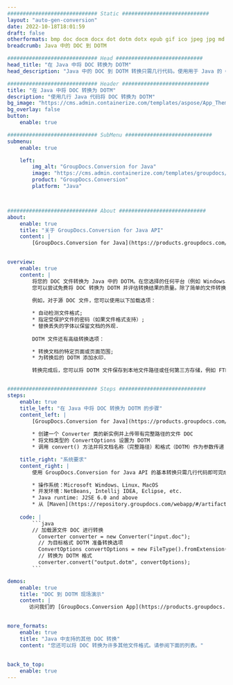 ```yaml
---
############################# Static ############################
layout: "auto-gen-conversion"
date: 2022-10-18T18:01:59
draft: false
otherformats: bmp doc docm docx dot dotm dotx epub gif ico jpeg jpg md odt ott pdf png psd rtf tex tif tiff txt xps
breadcrumb: Java 中的 DOC 到 DOTM

############################# Head ############################
head_title: "在 Java 中将 DOC 转换为 DOTM"
head_description: "Java 中的 DOC 到 DOTM 转换只需几行代码。使用用于 Java 的 GroupDocs 文档转换 API 转换 160 多种文件格式"

############################# Header ############################
title: "在 Java 中将 DOC 转换为 DOTM"
description: "使用几行 Java 代码将 DOC 转换为 DOTM"
bg_image: "https://cms.admin.containerize.com/templates/aspose/App_Themes/V3/images/bg/header1.png"
bg_overlay: false
button:
    enable: true

############################# SubMenu ############################
submenu:
    enable: true

    left:
        img_alt: "GroupDocs.Conversion for Java"
        image: "https://cms.admin.containerize.com/templates/groupdocs/images/product-logos/90x90-noborder/groupdocs-conversion-java.png"
        product: "GroupDocs.Conversion"
        platform: "Java"



############################# About ############################
about:
    enable: true
    title: "关于 GroupDocs.Conversion for Java API"
    content: |
        [GroupDocs.Conversion for Java](https://products.groupdocs.com/conversion/java/) 是一种高级文件格式转换 API，用于在 Microsoft Office、OpenDocument、PDF、HTML、电子邮件、CAD 等流行图像和文档格式之间进行转换。只需几行代码即可完成更多工作。本机 API 会自动检测原始文档的格式，并提供许多选项来自定义转换后的文档。除了从文档中提取信息的功能外，它还默认支持将转换结果缓存到本地磁盘。但是，任何类型的缓存存储都可以通过实施适当的接口来支持 - Amazon S3、Dropbox、Google Drive、Windows Azure、Reddis 或任何其他接口。
    

overview:
    enable: true
    content: |
        将您的 DOC 文件转换为 Java 中的 DOTM。在您选择的任何平台（例如 Windows、Linux、macOS）上，只需几行 Java 代码。
        您可以尝试免费将 DOC 转换为 DOTM 并评估转换结果的质量。除了简单的文件转换脚本外，您还可以尝试更复杂的选项来加载 DOC 源文件并存储 DOTM 输出。 
        
        例如，对于源 DOC 文件，您可以使用以下加载选项：

        * 自动检测文件格式;
        * 指定受保护文件的密码（如果文件格式支持）;
        * 替换丢失的字体以保留文档的外观.
        
        DOTM 文件还有高级转换选项：

        * 转换文档的特定页面或页面范围;
        * 为转换后的 DOTM 添加水印.

        转换完成后，您可以将 DOTM 文件保存到本地文件路径或任何第三方存储，例如 FTP、Amazon S3、Google Drive、Dropbox 等。请注意 - 转换 DOC到 DOTM，您不需要安装任何额外的软件，例如 MS Office、Open Office、Adobe Acrobat Reader 等。


############################# Steps ############################
steps:
    enable: true
    title_left: "在 Java 中将 DOC 转换为 DOTM 的步骤"
    content_left: |
        [GroupDocs.Conversion for Java](https://products.groupdocs.com/conversion/java/) 允许开发人员使用几行代码轻松地将 DOC 文件转换为 DOTM。
        
        * 创建一个 Converter 类的新实例并上传带有完整路径的文件 DOC
        * 将文档类型的 ConvertOptions 设置为 DOTM
        * 调用 convert() 方法并将文档名称（完整路径）和格式（DOTM）作为参数传递

    title_right: "系统要求"
    content_right: |
        使用 GroupDocs.Conversion for Java API 的基本转换只需几行代码即可完成。所有主要平台和操作系统都支持我们的 API。在执行以下代码之前，请确保您的系统上安装了以下先决条件。

        * 操作系统：Microsoft Windows、Linux、MacOS
        * 开发环境：NetBeans, Intellij IDEA, Eclipse, etc.
        * Java runtime: J2SE 6.0 and above
        * 从 [Maven](https://repository.groupdocs.com/webapp/#/artifacts/browse/tree/General/repo/com/groupdocs/groupdocs-conversion) 获取最新的 GroupDocs.Conversion for Java
         
    code: |
        ```java    
        // 加载源文件 DOC 进行转换
          Converter converter = new Converter("input.doc");
          // 为目标格式 DOTM 准备转换选项
          ConvertOptions convertOptions = new FileType().fromExtension("dotm").getConvertOptions();
          // 转换为 DOTM 格式
          converter.convert("output.dotm", convertOptions);
        ```

demos:
    enable: true
    title: "DOC 到 DOTM 现场演示"
    content: |
       访问我们的 [GroupDocs.Conversion App](https://products.groupdocs.app/conversion/family) 网站并立即尝试 DOC 到 DOTM 转换。免费演示具有以下好处
          

more_formats:
    enable: true
    title: "Java 中支持的其他 DOC 转换"
    content: "您还可以将 DOC 转换为许多其他文件格式。请参阅下面的列表。"
       
       
back_to_top:
    enable: true
---
```

